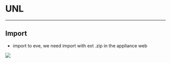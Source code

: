 # UNL

---

## Import
* import to eve, we need import with ext .zip in the appliance web
<img src="https://i.imgur.com/2txwHWm.png">
